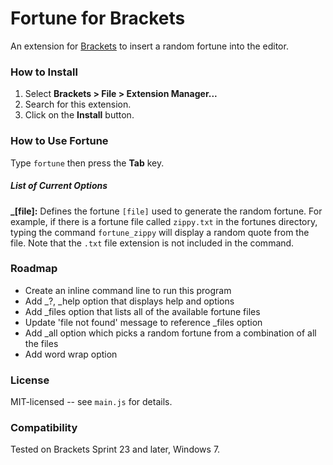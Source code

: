 # Fortune for Brackets
An extension for [Brackets](https://github.com/adobe/brackets/) to insert a
random fortune into the editor.

### How to Install
1. Select **Brackets > File > Extension Manager...**
2. Search for this extension.
3. Click on the **Install** button.

### How to Use Fortune
Type `fortune` then press the **Tab** key.

##### List of Current Options
**_[file]:** Defines the fortune `[file]` used to generate the random
fortune.  For example, if there is a fortune file called `zippy.txt` in the fortunes
directory, typing the command `fortune_zippy` will display a random quote from the
file.  Note that the `.txt` file extension is not included in the command.

### Roadmap
* Create an inline command line to run this program
* Add _?, _help option that displays help and options
* Add _files option that lists all of the available fortune files
* Update 'file not found' message to reference _files option
* Add _all option which picks a random fortune from a combination of all the files
* Add word wrap option

### License
MIT-licensed -- see `main.js` for details.

### Compatibility
Tested on Brackets Sprint 23 and later, Windows 7.
